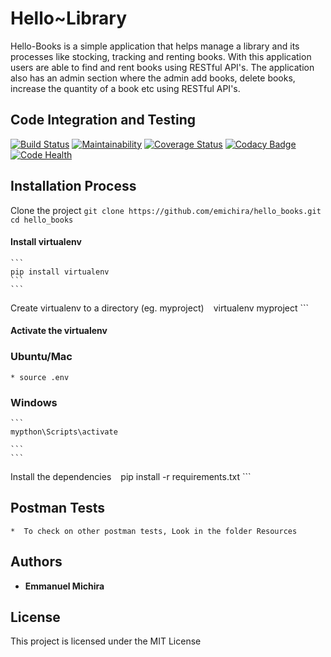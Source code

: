 # Hello~Library

Hello-Books is a simple application that helps manage a library and its processes like stocking, tracking and renting books. With this application users are able to find and rent books using RESTful API's. The application also has an admin section where the admin add books, delete books, increase the quantity of a book etc using RESTful API's.

## Code Integration and Testing
[![Build Status](https://travis-ci.org/emichira/Flask-Hello-Api.svg?branch=master)](https://travis-ci.org/emichira/Flask-Hello-Api) [![Maintainability](https://api.codeclimate.com/v1/badges/b92c5e43d5de4be7085b/maintainability)](https://codeclimate.com/github/emichira/Flask-Hello-Api/maintainability) [![Coverage Status](https://coveralls.io/repos/github/emichira/Flask-Hello-Api/badge.svg?branch=master)](https://coveralls.io/github/emichira/Flask-Hello-Api?branch=master)
[![Codacy Badge](https://api.codacy.com/project/badge/Grade/8d4476e1c37546cc8608ac5cbc290eeb)](https://www.codacy.com/app/emichira/Flask-Hello-Api?utm_source=github.com&amp;utm_medium=referral&amp;utm_content=emichira/Flask-Hello-Api&amp;utm_campaign=Badge_Grade)
[![Code Health](https://landscape.io/github/emichira/Flask-Hello-Api/master/landscape.svg?style=flat)](https://landscape.io/github/emichira/Flask-Hello-Api/master)

## Installation Process

Clone the project
    ```
    git clone https://github.com/emichira/hello_books.git
    cd hello_books
    ```

#### Install virtualenv

    ```
    pip install virtualenv
    ```
    ```
Create virtualenv to a directory (eg. myproject)
    ```
    ```
    virtualenv myproject
    ```

#### Activate the virtualenv

### Ubuntu/Mac

    * source .env

### Windows

    ```
    mypthon\Scripts\activate

    ```
    ```
Install the dependencies
    ```
    ```
    pip install -r requirements.txt
    ```

## Postman Tests

    *  To check on other postman tests, Look in the folder Resources

## Authors

* **Emmanuel Michira**

## License

This project is licensed under the MIT License
